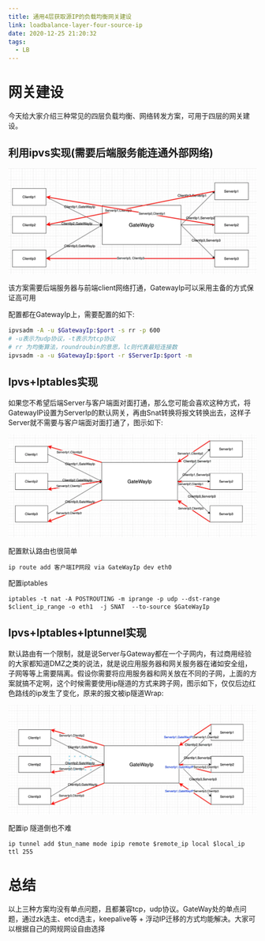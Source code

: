 ```yaml
---
title: 通用4层获取源IP的负载均衡网关建设
link: loadbalance-layer-four-source-ip
date: 2020-12-25 21:20:32
tags:
  - LB
---
```


# 网关建设

今天给大家介绍三种常见的四层负载均衡、网络转发方案，可用于四层的网关建设。

## 利用ipvs实现(需要后端服务能连通外部网络)

![lb-4-ipvs](Images/lb-4-ipvs.png)

该方案需要后端服务器与前端client网络打通，GatewayIp可以采用主备的方式保证高可用

配置都在GatewayIp上，需要配置的如下:

```bash
ipvsadm -A -u $GatewayIp:$port -s rr -p 600
# -u表示为udp协议，-t表示为tcp协议
# rr 为均衡算法，roundroubin的意思，lc则代表最短连接数
ipvsadm -a -u $GatewayIp:$port -r $ServerIp:$port -m
```

## Ipvs+Iptables实现

如果您不希望后端Server与客户端面对面打通，那么您可能会喜欢这种方式，将GatewayIP设置为ServerIp的默认网关，再由Snat转换将报文转换出去，这样子Server就不需要与客户端面对面打通了，图示如下:

![lb-4-ipvs-iptables](Images/lb-4-ipvs-iptables.png)

配置默认路由也很简单

```
ip route add 客户端IP网段 via GateWayIp dev eth0
```
配置iptables
```
iptables -t nat -A POSTROUTING -m iprange -p udp --dst-range $client_ip_range -o eth1  -j SNAT  --to-source $GateWayIp
```

## Ipvs+Iptables+Iptunnel实现

默认路由有一个限制，就是说Server与Gateway都在一个子网内，有过商用经验的大家都知道DMZ之类的说法，就是说应用服务器和网关服务器在诸如安全组，子网等等上需要隔离。假设你需要将应用服务器和网关放在不同的子网，上面的方案就搞不定啊，这个时候需要使用ip隧道的方式来跨子网，图示如下，仅仅后边红色路线的ip发生了变化，原来的报文被ip隧道Wrap:

![lb-4-ipvs-iptables-iptunnel](Images/lb-4-ipvs-iptables-iptunnel.png)

配置ip 隧道倒也不难

```
ip tunnel add $tun_name mode ipip remote $remote_ip local $local_ip ttl 255
```
# 总结

以上三种方案均没有单点问题，且都兼容tcp，udp协议。GateWay处的单点问题，通过zk选主、etcd选主，keepalive等 + 浮动IP迁移的方式均能解决。大家可以根据自己的网规网设自由选择

